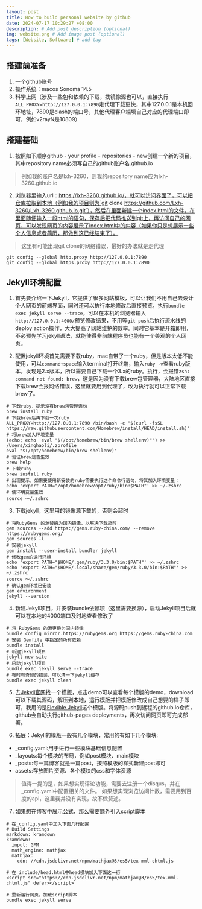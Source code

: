 ```yaml
---
layout: post
title: How to build personal website by github
date: 2024-07-17 10:29:27 +08:00
description: # Add post description (optional)
img: website.png # Add image post (optional)
tags: [Website, Software] # add tag
---
```


## 搭建前准备
1. 一个github账号
2. 操作系统：macos Sonoma 14.5
3. 科学上网（涉及一些包和依赖的下载，找镜像源也可以，直接执行`ALL_PROXY=http://127.0.0.1:7890`走代理下载更快，其中127.0.0.1是本机回环地址，7890是clash的端口号，其他代理客户端填自己对应的代理端口即可，例如v2rayN是10809）

<!-- ![Macbook]({{site.baseurl}}/assets/img/mac.jpg) -->

## 搭建基础
1. 按照如下顺序github - your profile - repositories - new创建一个新的项目，其中repository name必须写自己的github账户名.github.io
>例如我的账户名是lxh-3260，则我的repository name应为lxh-3260.github.io

2. 浏览器里输入url：https://lxh-3260.github.io/，就可以访问界面了，可以把仓库拉取到本地（例如我的项目则为`git clone https://github.com/Lxh-3260/Lxh-3260.github.io.git`），然后在里面新建一个index.html的文件，在里面随便输入一段html的语句，保存后把代码推送到git上，再访问自己的网页，可以发现网页的内容展示了index.html中的内容（如果你只是想展示一些个人信息或者简历，那做到这已经结束了）。
>这里有可能出现git clone的网络错误，最好的办法就是走代理
```shell
git config --global http.proxy http://127.0.0.1:7890
git config --global https.proxy http://127.0.0.1:7890
```

## Jekyll环境配置
1. 首先要介绍一下Jekyll，它提供了很多网站模板，可以让我们不用自己去设计个人网页的前端界面，同时还可以执行本地修改后直接预览，执行`bundle exec jekyll serve --trace`，可以在本机的浏览器输入`http://127.0.0.1:4000/`预览修改结果，不用等`git push`后执行流水线的deploy action操作，大大提高了网站维护的效率。同时它基本是开箱即用，不必预先学习jekyll语法，就能使得非前端程序员也能有一个美观的个人网页。

2. 配置jekyll环境首先需要下载ruby，mac自带了一个ruby，但是版本太低不能使用，可以`command+space`输入terminal打开终端，输入`ruby -v`查看ruby版本，发现是2.x版本，所以需要自己下载一个3.x的ruby。执行，会报错`zsh: command not found: brew`，这是因为没有下载brew包管理器，大陆地区直接下载brew会报网络错误，这里就要用到代理了，改为执行就可以正常下载brew了。
```shell
# 下载ruby，提示没有brew包管理语句
brew install ruby
# 下载brew后再下载一次ruby
ALL_PROXY=http://127.0.0.1:7890 /bin/bash -c "$(curl -fsSL https://raw.githubusercontent.com/Homebrew/install/HEAD/install.sh)"
# 将brew加入环境变量
(echo; echo 'eval "$(/opt/homebrew/bin/brew shellenv)"') >> /Users/xinghaoli/.zprofile
eval "$(/opt/homebrew/bin/brew shellenv)"
# 验证brew是否生效
brew help
# 下载ruby
brew install ruby
# 出现提示，如果要使用新安装的ruby需要执行这个命令行语句，将其加入环境变量：
echo 'export PATH="/opt/homebrew/opt/ruby/bin:$PATH"' >> ~/.zshrc
# 使环境变量生效
source ～/.zshrc
```

3. 下载jekyll，这里用的镜像源下载的，否则会超时
```shell
# 将RubyGems 的源替换为国内镜像，以解决下载超时
gem sources --add https://gems.ruby-china.com/ --remove https://rubygems.org/
gem sources -l
# 安装jekyll
gem install --user-install bundler jekyll
# 修改gem的运行环境
echo 'export PATH="$HOME/.gem/ruby/3.3.0/bin:$PATH"' >> ~/.zshrc
echo 'export PATH="$HOME/.local/share/gem/ruby/3.3.0/bin:$PATH"' >> ~/.zshrc
source ～/.zshrc
# 确认gem环境已安装
gem environment
jekyll --version
```

4. 新建Jekyll项目，并安装bundle依赖项（这里需要换源），启动Jekyll项目后就可以在本地的4000端口及时地查看修改了
```shell
# 将 RubyGems 的源更换为国内镜像
bundle config mirror.https://rubygems.org https://gems.ruby-china.com
# 安装 Gemfile 中指定的所有依赖
bundle install
# 新建jekyll项目
jekyll new site
# 启动jekyll项目
bundle exec jekyll serve --trace
# 有时有奇怪的错误，可以清一下jekyll缓存
bundle exec jekyll clean
```

5. 去[Jekyll官网](http://jekyllthemes.org/)找一个模版，点击demo可以查看每个模版的demo，download可以下载其源码，解压到本地，运行模版并把模版修改成自己想要的样子即可，我用的是[Flexible Jekyll](http://jekyllthemes.org/themes/flexible-jekyll/)这个模版。将源码push到远程的github.io仓库，github会自动执行github-pages deployments，再次访问网页即可完成部署。

6. 拓展：Jekyll的模版一般有几个模块，常用的有如下几个模块:
* _config.yaml:用于进行一些模块基础信息配置
* _layouts:每个模块的布局，例如post模块、main模块
* _posts:每一篇博客就是一篇post，按照模版的样式新建post即可
* assets:存放图片资源、各个模块的css和字体资源

>值得一提的是，如果想实现评论功能，需要去注册一个disqus，并在_config.yaml中配置相关的文件。
如果想实现浏览访问计数，需要用到百度的api，这里我并没有实现，故不做赘述。

7. 如果想在博客中展示公式，那么需要额外引入script脚本
```shell
# 在_config.yaml中加入下面几行配置
# Build Settings
markdown: kramdown
kramdown:
  input: GFM
  math_engine: mathjax
  mathjax:
    cdn: //cdn.jsdelivr.net/npm/mathjax@3/es5/tex-mml-chtml.js

# 在_include/head.html中head模块加入下面这一行
<script src="https://cdn.jsdelivr.net/npm/mathjax@3/es5/tex-mml-chtml.js" defer></script>

# 重新运行网页，加载script脚本
bundle exec jekyll serve
```